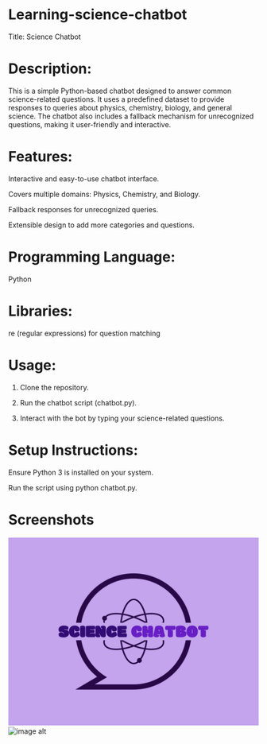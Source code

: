 # Learning-science-chatbot
Title: Science Chatbot

# Description:
This is a simple Python-based chatbot designed to answer common science-related questions. It uses a predefined dataset to provide responses to queries about physics, chemistry, biology, and general science. The chatbot also includes a fallback mechanism for unrecognized questions, making it user-friendly and interactive.

# Features:

Interactive and easy-to-use chatbot interface.

Covers multiple domains: Physics, Chemistry, and Biology.

Fallback responses for unrecognized queries.

Extensible design to add more categories and questions.





# Programming Language:
 Python

# Libraries: 
re (regular expressions) for question matching


# Usage:

1. Clone the repository.


2. Run the chatbot script (chatbot.py).


3. Interact with the bot by typing your science-related questions.



# Setup Instructions:

Ensure Python 3 is installed on your system.

Run the script using python chatbot.py.


# Screenshots

![image alt](https://github.com/HalidHussenGit/Learning-science-chatbot/blob/main/Logo%20of%20the%20bot.png)
![image alt](https://github.com/HalidHussenGit/Learning-science-chatbot/blob/main/Home%20page.jp)

